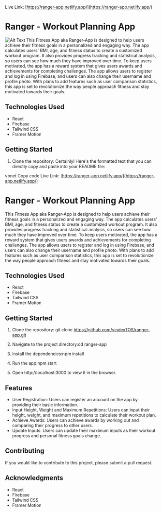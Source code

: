 Live Link: [https://ranger-app.netlify.app/](https://ranger-app.netlify.app/)

# Ranger - Workout Planning App
![Alt Text](https://firebasestorage.googleapis.com/v0/b/pcmarket-8f5e8.appspot.com/o/Fitness%20App%20Demo%20Photo%20.jpg?alt=media&token=d25b6c9f-d6c2-49af-ab71-182371cbbaab)
This Fitness App aka Ranger-App is designed to help users achieve their fitness goals in a personalized and engaging way. The app calculates users' BMI, age, and fitness status to create a customized workout program. It also provides progress tracking and statistical analysis, so users can see how much they have improved over time. To keep users motivated, the app has a reward system that gives users awards and achievements for completing challenges. The app allows users to register and log in using Firebase, and users can also change their username and profile photo. With plans to add features such as user comparison statistics, this app is set to revolutionize the way people approach fitness and stay motivated towards their goals.

## Technologies Used
- React
- Firebase
- Tailwind CSS
- Framer Motion

## Getting Started
1. Clone the repository:
Certainly! Here's the formatted text that you can directly copy and paste into your README file:

vbnet
Copy code
Live Link: [https://ranger-app.netlify.app/](https://ranger-app.netlify.app/)

# Ranger - Workout Planning App

This Fitness App aka Ranger-App is designed to help users achieve their fitness goals in a personalized and engaging way. The app calculates users' BMI, age, and fitness status to create a customized workout program. It also provides progress tracking and statistical analysis, so users can see how much they have improved over time. To keep users motivated, the app has a reward system that gives users awards and achievements for completing challenges. The app allows users to register and log in using Firebase, and users can also change their username and profile photo. With plans to add features such as user comparison statistics, this app is set to revolutionize the way people approach fitness and stay motivated towards their goals.

## Technologies Used
- React
- Firebase
- Tailwind CSS
- Framer Motion

## Getting Started
1. Clone the repository:
git clone https://github.com/vindexTOS/ranger-app.git

2. Navigate to the project directory:cd ranger-app


3. Install the dependencies:npm install




4. Run the app:npm start



5. Open http://localhost:3000 to view it in the browser.

## Features
- User Registration: Users can register an account on the app by providing their basic information.
- Input Height, Weight and Maximum Repetitions: Users can input their height, weight, and maximum repetitions to calculate their workout plan.
- Achieve Awards: Users can achieve awards by working out and comparing their progress to other users.
- Update Inputs: Users can update their maximum inputs as their workout progress and personal fitness goals change.

## Contributing
If you would like to contribute to this project, please submit a pull request.

## Acknowledgments
- React
- Firebase
- Tailwind CSS
- Framer Motion
